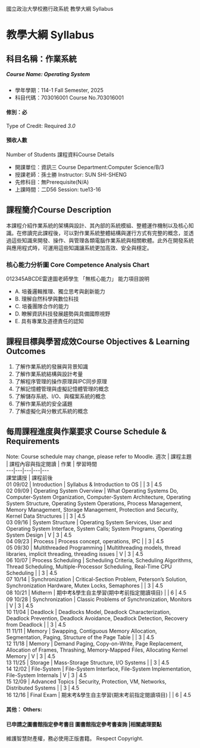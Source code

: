 國立政治大學校務行政系統 教學大綱 Syllabus
# 教學大綱 Syllabus
##  科目名稱：作業系統 
#####  Course Name: Operating System
  * 學年學期：114-1 Fall Semester, 2025 
  * 科目代碼：703016001 Course No.703016001
#### 修別：必
Type of Credit: Required 
_3.0_
#### 預收人數
Number of Students
課程資料Course Details
  * 開課單位：資訊三 Course Department:Computer Science/B/3 
  * 授課老師：孫士勝 Instructor: SUN SHI-SHENG 
  * 先修科目：無Prerequisite(N/A)
  * 上課時間：二D56 Session: tue13-16
##  課程簡介Course Description
本課程介紹作業系統的架構與設計、其內部的系統模組、整體運作機制以及核心知識。在修讀完此課程後，可以對作業系統整體結構與運行方式有完整的概念，並透過這些知識來開發、操作、與管理各類電腦作業系統與相關軟體。此外在開發系統與應用程式時，可運用這些知識讓系統更加高效、安全與穩定。
###  核心能力分析圖 Core Competence Analysis Chart
012345ABCDE雷達圖老師學生
「無核心能力」 
能力項目說明
  * A. 培養邏輯推理、獨立思考與創新能力
  * B. 理解自然科學與數位科技
  * C. 培養團隊合作的能力
  * D. 瞭解資訊科技發展趨勢與具備國際視野
  * E. 具有專業及道德責任的認知
##  課程目標與學習成效Course Objectives & Learning Outcomes 
1. 了解作業系統的發展與背景知識  
2. 了解作業系統結構與設計考量  
3. 了解程序管理的操作原理與IPC同步原理  
4. 了解記憶體管理與虛擬記憶體管理的概念  
5. 了解儲存系統、I/O、與檔案系統的概念  
6. 了解作業系統的安全議題  
7. 了解虛擬化與分散式系統的概念  
##  每周課程進度與作業要求 Course Schedule & Requirements
Note: Course schedule may change, please refer to Moodle.
週次 |  課程主題 |  課程內容與指定閱讀 |  作業 |  學習時間  
---|---|---|---|---  
課堂講授 |  課程前後  
01 09/02 |  Introduction |  Syllabus & Introduction to OS |  |  3 |  4.5  
02 09/09 |  Operating System Overview |  What Operating Systems Do, Computer-System Organization, Computer-System Architecture, Operating System Structure, Operating System Operations, Process Management, Memory Management, Storage Management, Protection and Security, Kernel Data Structures |  |  3 |  4.5  
03 09/16 |  System Structure |  Operating System Services, User and Operating System Interface, System Calls; System Programs, Operating System Design |  V |  3 |  4.5  
04 09/23 |  Process |  Process concept, operations, IPC |  |  3 |  4.5  
05 09/30 |  Multithreaded Programming |  Multithreading models, thread libraries, implicit threading, threading issues |  V |  3 |  4.5  
06 10/07 |  Process Scheduling |  Scheduling Criteria, Scheduling Algorithms, Thread Scheduling, Multiple-Processor Scheduling, Real-Time CPU Scheduling |  |  3 |  4.5  
07 10/14 |  Synchronization |  Critical-Section Problem, Peterson’s Solution, Synchronization Hardware, Mutex Locks, Semaphores |  |  3 |  4.5  
08 10/21 |  Midterm |  期中考&學生自主學習(期中考前指定閱讀項目) |  |  6 |  4.5  
09 10/28 |  Synchronization |  Classic Problems of Synchronization, Monitors |  V |  3 |  4.5  
10 11/04 |  Deadlock |  Deadlocks Model, Deadlock Characterization, Deadlock Prevention, Deadlock Avoidance, Deadlock Detection, Recovery from Deadlock |  |  3 |  4.5  
11 11/11 |  Memory |  Swapping, Contiguous Memory Allocation, Segmentation, Paging, Structure of the Page Table |  |  3 |  4.5  
12 11/18 |  Memory |  Demand Paging, Copy-on-Write, Page Replacement, Allocation of Frames, Thrashing, Memory-Mapped Files, Allocating Kernel Memory |  V |  3 |  4.5  
13 11/25 |  Storage |  Mass-Storage Structure, I/O Systems |  |  3 |  4.5  
14 12/02 |  File-System |  File-System Interface, File-System Implementation, File-System Internals |  V |  3 |  4.5  
15 12/09 |  Advanced Topics |  Security, Protection, VM, Networks, Distributed Systems |  |  3 |  4.5  
16 12/16 |  Final Exam |  期末考&學生自主學習(期末考前指定閱讀項目) |  |  6 |  4.5  
####  其他： Others:
####  已申請之圖書館指定參考書目  圖書館指定參考書查詢 |相關處理要點
維護智慧財產權，務必使用正版書籍。 Respect Copyright.